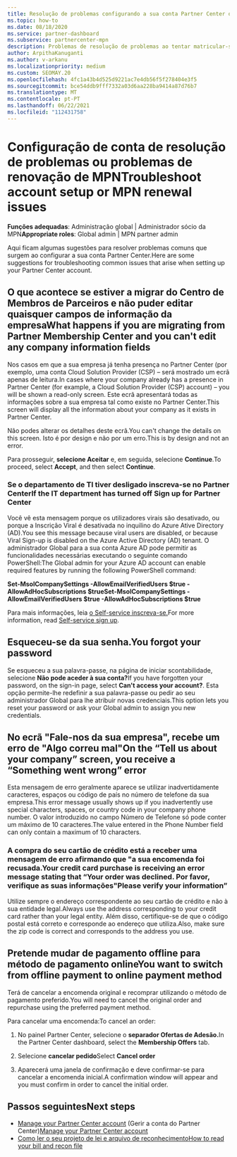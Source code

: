 ```yaml
---
title: Resolução de problemas configurando a sua conta Partner Center ou problemas de renovação de MPN
ms.topic: how-to
ms.date: 08/18/2020
ms.service: partner-dashboard
ms.subservice: partnercenter-mpn
description: Problemas de resolução de problemas ao tentar matricular-se no Partner Center. Respostas abordam desafios com métodos de pagamento, esquecendo palavras-passe, e muito mais.
author: ArpithaKanuganti
ms.author: v-arkanu
ms.localizationpriority: medium
ms.custom: SEOMAY.20
ms.openlocfilehash: 4fc1a43b4d525d9221ac7e4db56f5f278404e3f5
ms.sourcegitcommit: bce54ddb9fff7332a03d6aa228ba9414a87d76b7
ms.translationtype: MT
ms.contentlocale: pt-PT
ms.lasthandoff: 06/22/2021
ms.locfileid: "112431758"
---
```

# <a name="troubleshoot-account-setup-or-mpn-renewal-issues"></a><span data-ttu-id="97c4f-104">Configuração de conta de resolução de problemas ou problemas de renovação de MPN</span><span class="sxs-lookup"><span data-stu-id="97c4f-104">Troubleshoot account setup or MPN renewal issues</span></span>

<span data-ttu-id="97c4f-105">**Funções adequadas**: Administração global | Administrador sócio da MPN</span><span class="sxs-lookup"><span data-stu-id="97c4f-105">**Appropriate roles**: Global admin | MPN partner admin</span></span>
 
<span data-ttu-id="97c4f-106">Aqui ficam algumas sugestões para resolver problemas comuns que surgem ao configurar a sua conta Partner Center.</span><span class="sxs-lookup"><span data-stu-id="97c4f-106">Here are some suggestions for troubleshooting common issues that arise when setting up your Partner Center account.</span></span>

## <a name="what-happens-if-you-are-migrating-from-partner-membership-center-and-you-cant-edit-any-company-information-fields"></a><span data-ttu-id="97c4f-107">O que acontece se estiver a migrar do Centro de Membros de Parceiros e não puder editar quaisquer campos de informação da empresa</span><span class="sxs-lookup"><span data-stu-id="97c4f-107">What happens if you are migrating from Partner Membership Center and you can't edit any company information fields</span></span>

<span data-ttu-id="97c4f-108">Nos casos em que a sua empresa já tenha presença no Partner Center (por exemplo, uma conta Cloud Solution Provider (CSP) – será mostrado um ecrã apenas de leitura.</span><span class="sxs-lookup"><span data-stu-id="97c4f-108">In cases where your company already has a presence in Partner Center (for example, a Cloud Solution Provider (CSP) account) – you will be shown a read-only screen.</span></span> <span data-ttu-id="97c4f-109">Este ecrã apresentará todas as informações sobre a sua empresa tal como existe no Partner Center.</span><span class="sxs-lookup"><span data-stu-id="97c4f-109">This screen will display all the information about your company as it exists in Partner Center.</span></span>

<span data-ttu-id="97c4f-110">Não podes alterar os detalhes deste ecrã.</span><span class="sxs-lookup"><span data-stu-id="97c4f-110">You can't change the details on this screen.</span></span> <span data-ttu-id="97c4f-111">Isto é por design e não por um erro.</span><span class="sxs-lookup"><span data-stu-id="97c4f-111">This is by design and not an error.</span></span>

<span data-ttu-id="97c4f-112">Para prosseguir, **selecione Aceitar** e, em seguida, selecione **Continue**.</span><span class="sxs-lookup"><span data-stu-id="97c4f-112">To proceed, select **Accept**, and then select **Continue**.</span></span>


### <a name="if-the-it-department-has-turned-off-sign-up-for-partner-center"></a><span data-ttu-id="97c4f-113">Se o departamento de TI tiver desligado **inscreva-se no Partner Center**</span><span class="sxs-lookup"><span data-stu-id="97c4f-113">If the IT department has turned off **Sign up for Partner Center**</span></span>

<span data-ttu-id="97c4f-114">Você vê esta mensagem porque os utilizadores virais são desativado, ou porque a Inscrição Viral é desativada no inquilino do Azure Ative Directory (AD).</span><span class="sxs-lookup"><span data-stu-id="97c4f-114">You see this message because viral users are disabled, or because Viral Sign-up is disabled on the Azure Active Directory (AD) tenant.</span></span> <span data-ttu-id="97c4f-115">O administrador Global para a sua conta Azure AD pode permitir as funcionalidades necessárias executando o seguinte comando PowerShell:</span><span class="sxs-lookup"><span data-stu-id="97c4f-115">The Global admin for your Azure AD account can enable required features by running the following PowerShell command:</span></span>

<span data-ttu-id="97c4f-116">**Set-MsolCompanySettings -AllowEmailVerifiedUsers $true -AllowAdHocSubscriptions $true**</span><span class="sxs-lookup"><span data-stu-id="97c4f-116">**Set-MsolCompanySettings -AllowEmailVerifiedUsers $true -AllowAdHocSubscriptions $true**</span></span>

<span data-ttu-id="97c4f-117">Para mais informações, leia [o Self-service inscreva-se.](/azure/active-directory/users-groups-roles/directory-self-service-signup)</span><span class="sxs-lookup"><span data-stu-id="97c4f-117">For more information, read [Self-service sign up](/azure/active-directory/users-groups-roles/directory-self-service-signup).</span></span>

## <a name="you-forgot-your-password"></a><span data-ttu-id="97c4f-118">Esqueceu-se da sua senha.</span><span class="sxs-lookup"><span data-stu-id="97c4f-118">You forgot your password</span></span>

<span data-ttu-id="97c4f-119">Se esqueceu a sua palavra-passe, na página de iniciar scontabilidade, selecione **Não pode aceder à sua conta?**</span><span class="sxs-lookup"><span data-stu-id="97c4f-119">If you have forgotten your password, on the sign-in page, select **Can't access your account?**.</span></span> <span data-ttu-id="97c4f-120">Esta opção permite-lhe redefinir a sua palavra-passe ou pedir ao seu administrador Global para lhe atribuir novas credenciais.</span><span class="sxs-lookup"><span data-stu-id="97c4f-120">This option lets you reset your password or ask your Global admin to assign you new credentials.</span></span>

## <a name="on-the-tell-us-about-your-company-screen-you-receive-a-something-went-wrong-error"></a><span data-ttu-id="97c4f-121">No ecrã "Fale-nos da sua empresa", recebe um erro de "Algo correu mal"</span><span class="sxs-lookup"><span data-stu-id="97c4f-121">On the “Tell us about your company” screen, you receive a “Something went wrong” error</span></span>

<span data-ttu-id="97c4f-122">Esta mensagem de erro geralmente aparece se utilizar inadvertidamente caracteres, espaços ou código de país no número de telefone da sua empresa.</span><span class="sxs-lookup"><span data-stu-id="97c4f-122">This error message usually shows up if you inadvertently use special characters, spaces, or country code in your company phone number.</span></span> <span data-ttu-id="97c4f-123">O valor introduzido no campo Número de Telefone só pode conter um máximo de 10 caracteres.</span><span class="sxs-lookup"><span data-stu-id="97c4f-123">The value entered in the Phone Number field can only contain a maximum of 10 characters.</span></span>


### <a name="your-credit-card-purchase-is-receiving-an-error-message-stating-that-your-order-was-declined-please-verify-your-information"></a><span data-ttu-id="97c4f-124">A compra do seu cartão de crédito está a receber uma mensagem de erro afirmando que "a sua encomenda foi recusada.</span><span class="sxs-lookup"><span data-stu-id="97c4f-124">Your credit card purchase is receiving an error message stating that “Your order was declined.</span></span> <span data-ttu-id="97c4f-125">Por favor, verifique as suas informações"</span><span class="sxs-lookup"><span data-stu-id="97c4f-125">Please verify your information”</span></span>


<span data-ttu-id="97c4f-126">Utilize sempre o endereço correspondente ao seu cartão de crédito e não à sua entidade legal.</span><span class="sxs-lookup"><span data-stu-id="97c4f-126">Always use the address corresponding to your credit card rather than your legal entity.</span></span> <span data-ttu-id="97c4f-127">Além disso, certifique-se de que o código postal está correto e corresponde ao endereço que utiliza.</span><span class="sxs-lookup"><span data-stu-id="97c4f-127">Also, make sure the zip code is correct and corresponds to the address you use.</span></span>

## <a name="you-want-to-switch-from-offline-payment-to-online-payment-method"></a><span data-ttu-id="97c4f-128">Pretende mudar de pagamento offline para método de pagamento online</span><span class="sxs-lookup"><span data-stu-id="97c4f-128">You want to switch from offline payment to online payment method</span></span> 

<span data-ttu-id="97c4f-129">Terá de cancelar a encomenda original e recomprar utilizando o método de pagamento preferido.</span><span class="sxs-lookup"><span data-stu-id="97c4f-129">You will need to cancel the original order and repurchase using the preferred payment method.</span></span>

<span data-ttu-id="97c4f-130">Para cancelar uma encomenda:</span><span class="sxs-lookup"><span data-stu-id="97c4f-130">To cancel an order:</span></span>

1. <span data-ttu-id="97c4f-131">No painel Partner Center, selecione o **separador Ofertas de Adesão.**</span><span class="sxs-lookup"><span data-stu-id="97c4f-131">In the Partner Center dashboard, select the **Membership Offers** tab.</span></span>

2. <span data-ttu-id="97c4f-132">Selecione **cancelar pedido**</span><span class="sxs-lookup"><span data-stu-id="97c4f-132">Select **Cancel order**</span></span>

3. <span data-ttu-id="97c4f-133">Aparecerá uma janela de confirmação e deve confirmar-se para cancelar a encomenda inicial.</span><span class="sxs-lookup"><span data-stu-id="97c4f-133">A confirmation window will appear and you must confirm in order to cancel the initial order.</span></span>

## <a name="next-steps"></a><span data-ttu-id="97c4f-134">Passos seguintes</span><span class="sxs-lookup"><span data-stu-id="97c4f-134">Next steps</span></span>

- <span data-ttu-id="97c4f-135">[Manage your Partner Center account](partner-center-account-setup.md) (Gerir a conta do Partner Center)</span><span class="sxs-lookup"><span data-stu-id="97c4f-135">[Manage your Partner Center account](partner-center-account-setup.md)</span></span>
- [<span data-ttu-id="97c4f-136">Como ler o seu projeto de lei e arquivo de reconhecimento</span><span class="sxs-lookup"><span data-stu-id="97c4f-136">How to read your bill and recon file</span></span>](read-your-bill.md)
